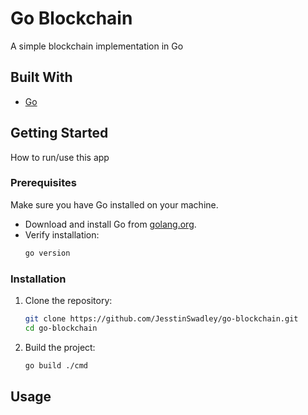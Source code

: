 # Go Blockchain
A simple blockchain implementation in Go

## Built With
- [Go](https://golang.org/)

## Getting Started
How to run/use this app

### Prerequisites
Make sure you have Go installed on your machine.
- Download and install Go from [golang.org](https://golang.org/dl/).
- Verify installation:
  ```sh
  go version
  ```

### Installation
1. Clone the repository:
   ```sh
   git clone https://github.com/JesstinSwadley/go-blockchain.git
   cd go-blockchain
   ```
2. Build the project:
   ```sh
   go build ./cmd
   ```

## Usage